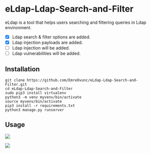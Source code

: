 # eLdap-Ldap-Search-and-Filter
eLdap is a tool that helps users searching and filtering queries in Ldap environment.

- [x] Ldap search & filter options are added.
- [x] Ldap injection payloads are added.
- [ ] Ldap injection will be added.
- [ ] Ldap vulnerabilities will be added.

## Installation
```
git clone https://github.com/EmreOvunc/eLdap-Ldap-Search-and-Filter.git
cd eLdap-Ldap-Search-and-Filter
sudo pip3 install virtualenv
python3 -m venv myvenv/bin/activate
source myvenv/bin/activate
pip3 install -r requirements.txt
python3 manage.py runserver
```

## Usage 
![](https://emreovunc.com/projects/eldap_tool.png)

![](https://emreovunc.com/projects/eldap-ldap-search-and-filter-01.png)
